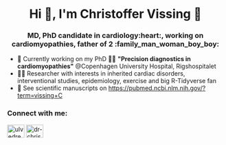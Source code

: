 <h1 align="center">Hi 👋, I'm Christoffer Vissing 🧑 </h1>
<h3 align="center">MD, PhD candidate in cardiology:heart:, working on cardiomyopathies, father of 2 :family_man_woman_boy_boy:	 </h3>

- 🔭 Currently working on my PhD :man_student: **"Precision diagnostics in cardiomyopathies"** @Copenhagen University Hospital, Rigshospitalet
- :man_scientist: Researcher with interests in inherited cardiac disorders, interventional studies, epidemiology, exercise and big R-Tidyverse fan
- 📝 See scientific manuscripts on https://pubmed.ncbi.nlm.nih.gov/?term=vissing+C

<h3 align="left">Connect with me:</h3>
<p align="left">
<a href="https://twitter.com/ulvedreng" target="blank"><img align="center" src="https://raw.githubusercontent.com/rahuldkjain/github-profile-readme-generator/master/src/images/icons/Social/twitter.svg" alt="ulvedreng" height="30" width="40" /></a>
<a href="https://linkedin.com/in/dr-christoffer-vissing" target="blank"><img align="center" src="https://raw.githubusercontent.com/rahuldkjain/github-profile-readme-generator/master/src/images/icons/Social/linked-in-alt.svg" alt="dr-christoffer-vissing" height="30" width="40" /></a>
</p>
